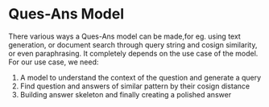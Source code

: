 # Ques-Ans Model

There various ways a Ques-Ans model can be made,for eg. using text generation, or document search through query string and cosign similarity, or even paraphrasing. It completely depends on the use case of the model. For our use case, we need:
1) A model to understand the context of the question and generate a query
2) Find question and answers of similar pattern by their cosign distance
3) Building answer skeleton and finally creating a polished answer
